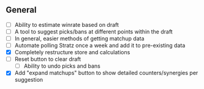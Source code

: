 ## General
- [ ] Ability to estimate winrate based on draft
- [ ] A tool to suggest picks/bans at different points within the draft
- [ ] In general, easier methods of getting matchup data
- [ ] Automate polling Stratz once a week and add it to pre-existing data <!-- Should prioritize this once db is restructured—the matchups are currently somewhat unreliable due to small sample sizes -->
- [x] Completely restructure store and calculations <!-- Move calculations and data restructure files; potentially switch state management to Zustand (or upgrade to RTK) -->
- [ ] Reset button to clear draft
  - [ ] Ability to undo picks and bans
- [x] Add "expand matchups" button to show detailed counters/synergies per suggestion <!-- This is current priority — also need to fix calculations, and possibly also rename "counter/synergy" in Redux to "radiant/dire" (or team A/B) -->
